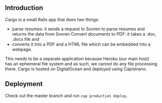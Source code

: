 ## Introduction

Cargo is a small Rails app that does two things:

- parse resumes: it sends a request to Sovren to parse resumes and returns the data from Sovren Convert documents to PDF: it takes a .doc, .docx file and
- converts it into a PDF and a HTML file which can be embedded into a webpage.

This needs to be a separate application because Heroku (our main host) has an ephemeral file system and as such, we cannot do any file processing there.  Cargo is hosted on DigitalOcean and deployed using Capistrano.


## Deployment

Check out the master branch and run `cap production deploy`.
